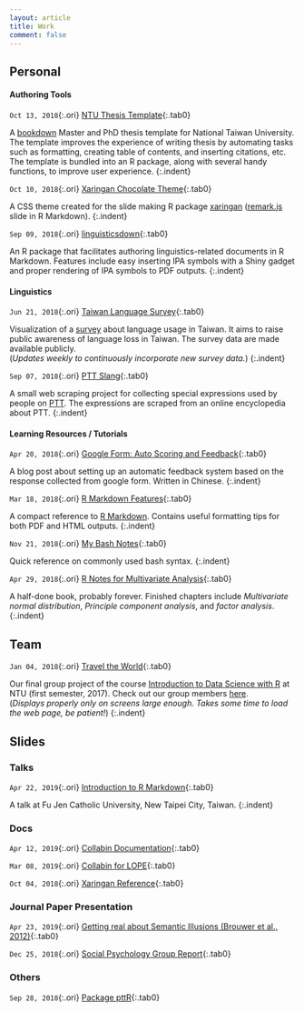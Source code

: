 ```yaml
---
layout: article
title: Work
comment: false
---
```


<style>
    p.indent{
      font-size: 0.9em;
    	padding-left: 1.1em;
    	padding-bottom: 1em;
      margin-top: -0.7em;
    }
    .tab0 { padding-left: 1em; }
    code.ori { 
      font-stretch: condensed;
      padding-left: 0px;
      font-size:0.88em; 
      background-color: rgba(51, 51, 51, 0);
      }
</style>


## Personal

#### Authoring Tools

`Oct 13, 2018`{:.ori} [NTU Thesis Template](https://liao961120.github.io/ntuthesis){:.tab0}

A [bookdown](https://bookdown.org/yihui/bookdown/) Master and PhD thesis template for National Taiwan University. The template improves the experience of writing thesis by automating tasks such as formatting, creating table of contents, and inserting citations, etc. The template is bundled into an R package, along with several handy functions, to improve user experience.
{:.indent}

`Oct 10, 2018`{:.ori} [Xaringan Chocolate Theme](https://liao961120.github.io/slides/xaringan/){:.tab0}

A CSS theme created for the slide making R package [xaringan](https://github.com/yihui/xaringan) ([remark.js](https://github.com/gnab/remark) slide in R Markdown).
{:.indent}

`Sep 09, 2018`{:.ori} [linguisticsdown](https://liao961120.github.io/linguisticsdown){:.tab0}

An R package that facilitates authoring linguistics-related documents in R Markdown. Features include easy inserting IPA symbols with a Shiny gadget and proper rendering of IPA symbols to PDF outputs.
{:.indent}


#### Linguistics

`Jun 21, 2018`{:.ori} [Taiwan Language Survey](https://twlangsurvey.github.io/main/){:.tab0}

Visualization of a [survey](https://docs.google.com/forms/d/e/1FAIpQLSdrZbbh8XHLYBlLFag8_MGJBtDjvDq-32wwGkvHxYzR2brixg/viewform) about language usage in Taiwan. It aims to raise public awareness of language loss in Taiwan. The survey data are made available publicly.  
(*Updates weekly to continuously incorporate new survey data.*)
{:.indent}


`Sep 07, 2018`{:.ori} [PTT Slang](https://liao961120.github.io/PTT-scrapy/){:.tab0}

A small web scraping project for collecting special expressions used by people on [PTT](https://en.wikipedia.org/wiki/PTT_Bulletin_Board_System). The expressions are scraped from an online encyclopedia about PTT.
{:.indent}



#### Learning Resources / Tutorials

`Apr 20, 2018`{:.ori} [Google Form: Auto Scoring and Feedback](https://liao961120.github.io/2018/04/20/gsheet_survey.html){:.tab0}

A blog post about setting up an automatic feedback system based on the response collected from google form. Written in Chinese.
{:.indent}

`Mar 18, 2018`{:.ori} [R Markdown Features](https://liao961120.github.io/Rmd_ref){:.tab0}

A compact reference to [R Markdown](https://rmarkdown.rstudio.com/). Contains useful formatting tips for both PDF and HTML outputs.
{:.indent}

`Nov 21, 2018`{:.ori} [My Bash Notes](https://liao961120.github.io/notes/mylinux.html){:.tab0}

Quick reference on commonly used bash syntax.
{:.indent}

`Apr 29, 2018`{:.ori} [R Notes for Multivariate Analysis](https://liao961120.github.io/MVA){:.tab0}

A half-done book, probably forever. Finished chapters include *Multivariate normal distribution*, *Principle component analysis*, and *factor analysis*.
{:.indent}


## Team

`Jan 04, 2018`{:.ori} [Travel the World](https://rlads2017g1.github.io/presentation.html){:.tab0}  

Our final group project of the course [Introduction to Data Science with R](https://nol2.aca.ntu.edu.tw/nol/coursesearch/print_table.php?course_id=142%20U0750&class=&dpt_code=1420&ser_no=76601&semester=106-1&lang=CH) at NTU (first semester, 2017). Check out our group members [here](https://rlads2017g1.github.io).  
(*Displays properly only on screens large enough. Takes some time to load the web page, be patient!*)
{:.indent}

## Slides


### Talks

`Apr 22, 2019`{:.ori} [Introduction to R Markdown](https://liao961120.github.io/2019-fju-rmd-talk/slide/){:.tab0}

A talk at Fu Jen Catholic University, New Taipei City, Taiwan.
{:.indent}

### Docs

`Apr 12, 2019`{:.ori} [Collabin Documentation](https://collabin.netlify.com/instruction/){:.tab0}

`Mar 08, 2019`{:.ori} [Collabin for LOPE](https://liao961120.github.io/slides/lope-collabin/){:.tab0}

`Oct 04, 2018`{:.ori} [Xaringan Reference](https://liao961120.github.io/slides/xaringan/){:.tab0} 


### Journal Paper Presentation

`Apr 23, 2019`{:.ori} [Getting real about Semantic Illusions (Brouwer et al., 2012)](https://liao961120.github.io/brouwer2012/){:.tab0}

`Dec 25, 2018`{:.ori} [Social Psychology Group Report](http://bit.ly/socialpsy181225){:.tab0}


### Others

`Sep 28, 2018`{:.ori} [Package pttR](https://liao961120.github.io/slides/pttR-intro){:.tab0}


